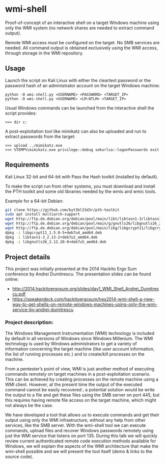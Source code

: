 # wmi-shell

Proof-of-concept of an interactive shell on a target Windows machine using only the WMI system (no network shares are needed to extract command output).

Remote WMI access must be configured on the target. No SMB services are needed. All command output is obtained exclusively using the WMI access, through storage in the WMI repository.


## Usage

Launch the script on Kali Linux with either the cleartext password or the password hash of an administrator account on the target Windows machine:   
```
python -O wmi-shell.py <USERNAME> <PASSWORD> <TARGET_IP>
python -O wmi-shell.py <USERNAME> <LM:NTLM> <TARGET_IP>	
```
Usual Windows commands can be launched from the interactive shell the script provides:

```
>>> dir c:
```
A post-exploitation tool like mimikatz can also be uploaded and run to extract passwords from the target:

```
>>> upload ../mimikatz.exe
>>> %TEMP%\mimikatz.exe privilege::debug sekurlsa::logonPasswords exit
```

## Requirements

Kali Linux 32-bit and 64-bit with Pass the Hash toolkit (installed by default). 

To make the script run from other systems, you must download and install the PTH toolkit and some old libraries needed by the wmis and wmic tools.

Example for a 64-bit Debian:
```bash
git clone https://github.com/byt3bl33d3r/pth-toolkit
sudo apt install multiarch-support
wget http://ftp.de.debian.org/debian/pool/main/libt/libtasn1-3/libtasn1-3_2.13-2+deb7u2_amd64.deb
wget http://ftp.de.debian.org/debian/pool/main/g/gnutls26/libgnutls26_2.12.20-8+deb7u5_amd64.deb
wget http://ftp.de.debian.org/debian/pool/main/libg/libgcrypt11/libgcrypt11_1.5.0-5+deb7u4_amd64.deb
dpkg -i libgcrypt11_1.5.0-5+deb7u4_amd64.deb
dpkg -i libtasn1-3_2.13-2+deb7u2_amd64.deb
dpkg -i libgnutls26_2.12.20-8+deb7u5_amd64.deb
```

## Project details

This project was initially presented at the 2014 Hackito Ergo Sum conference by Andrei Dumitrescu. The presentation slides can be found online:
- <a href="http://2014.hackitoergosum.org/slides/day1_WMI_Shell_Andrei_Dumitrescu.pdf" target="_blank">http://2014.hackitoergosum.org/slides/day1_WMI_Shell_Andrei_Dumitrescu.pdf</a>
- <a href="https://speakerdeck.com/hackitoergosum/hes2014-wmi-shell-a-new-way-to-get-shells-on-remote-windows-machines-using-only-the-wmi-service-by-andrei-dumitrescu" target="_blank">https://speakerdeck.com/hackitoergosum/hes2014-wmi-shell-a-new-way-to-get-shells-on-remote-windows-machines-using-only-the-wmi-service-by-andrei-dumitrescu</a>

### Project description:

The Windows Management Instrumentation (WMI) technology is included by default in all versions of Windows since Windows Millenium. The WMI technology is used by Windows administrators to get a variety of information concerning the target machine (like user account information, the list of running processes etc.) and to create/kill processes on the machine.

From a pentester’s point of view, WMI is just another method of executing commands remotely on target machines in a post-exploitation scenario. This can be achieved by creating processes on the remote machine using a WMI client. However, at the present time the output of the executed command cannot be easily recovered ; a potential solution would be write the output to a file and get these files using the SMB server on port 445, but this requires having remote file access on the target machine, which might not always be the case.

We have developed a tool that allows us to execute commands and get their output using only the WMI infrastructure, without any help from other services, like the SMB server. With the wmi-shell tool we can execute commands, upload files and recover Windows passwords remotely using just the WMI service that listens on port 135. During this talk we will quickly review current authenticated remote code execution methods available for Windows, we will explain the aspects of the WMI architecture that make the wmi-shell possible and we will present the tool itself (demo & links to the source code).

